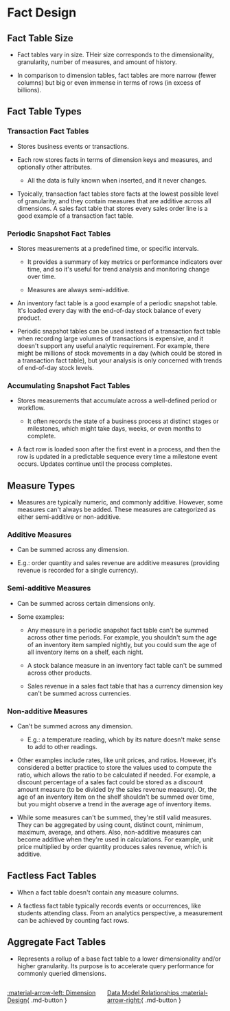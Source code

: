 # Fact Design

## Fact Table Size

- Fact tables vary in size. THeir size corresponds to the dimensionality, granularity, number of measures, and amount of history.

- In comparison to dimension tables, fact tables are more narrow (fewer columns) but big or even immense in terms of rows (in excess of billions).

## Fact Table Types

### Transaction Fact Tables

- Stores business events or transactions.

- Each row stores facts in terms of dimension keys and measures, and optionally other attributes. 

    - All the data is fully known when inserted, and it never changes.

- Tyoically, transaction fact tables store facts at the lowest possible level of granularity, and they contain measures that are additive across all dimensions. A sales fact table that stores every sales order line is a good example of a transaction fact table.

### Periodic Snapshot Fact Tables

- Stores measurements at a predefined time, or specific intervals.

    - It provides a summary of key metrics or performance indicators over time, and so it's useful for trend analysis and monitoring change over time. 

    - Measures are always semi-additive.

- An inventory fact table is a good example of a periodic snapshot table. It's loaded every day with the end-of-day stock balance of every product.

- Periodic snapshot tables can be used instead of a transaction fact table when recording large volumes of transactions is expensive, and it doesn't support any useful analytic requirement. For example, there might be millions of stock movements in a day (which could be stored in a transaction fact table), but your analysis is only concerned with trends of end-of-day stock levels.

### Accumulating Snapshot Fact Tables

- Stores measurements that accumulate across a well-defined period or workflow.

    - It often records the state of a business process at distinct stages or milestones, which might take days, weeks, or even months to complete.

- A fact row is loaded soon after the first event in a process, and then the row is updated in a predictable sequence every time a milestone event occurs. Updates continue until the process completes.

## Measure Types

- Measures are typically numeric, and commonly additive. However, some measures can't always be added. These measures are categorized as either semi-additive or non-additive.

### Additive Measures

- Can be summed across any dimension.

- E.g.: order quantity and sales revenue are additive measures (providing revenue is recorded for a single currency).

### Semi-additive Measures

- Can be summed across certain dimensions only.

- Some examples:

    - Any measure in a periodic snapshot fact table can't be summed across other time periods. For example, you shouldn't sum the age of an inventory item sampled nightly, but you could sum the age of all inventory items on a shelf, each night.

    - A stock balance measure in an inventory fact table can't be summed across other products.

    - Sales revenue in a sales fact table that has a currency dimension key can't be summed across currencies.

### Non-additive Measures

- Can't be summed across any dimension.

    - E.g.: a temperature reading, which by its nature doesn't make sense to add to other readings.

- Other examples include rates, like unit prices, and ratios. However, it's considered a better practice to store the values used to compute the ratio, which allows the ratio to be calculated if needed. For example, a discount percentage of a sales fact could be stored as a discount amount measure (to be divided by the sales revenue measure). Or, the age of an inventory item on the shelf shouldn't be summed over time, but you might observe a trend in the average age of inventory items.

- While some measures can't be summed, they're still valid measures. They can be aggregated by using count, distinct count, minimum, maximum, average, and others. Also, non-additive measures can become additive when they're used in calculations. For example, unit price multiplied by order quantity produces sales revenue, which is additive.

## Factless Fact Tables

- When a fact table doesn't contain any measure columns.

- A factless fact table typically records events or occurrences, like students attending class. From an analytics perspective, a measurement can be achieved by counting fact rows.

## Aggregate Fact Tables

- Represents a rollup of a base fact table to a lower dimensionality and/or higher granularity. Its purpose is to accelerate query performance for commonly queried dimensions.

<div style="display: flex; justify-content: space-between;" markdown="1">

[:material-arrow-left: Dimension Design](./dimension_design.md){ .md-button }

[Data Model Relationships :material-arrow-right:](./relationships.md){ .md-button }

</div>